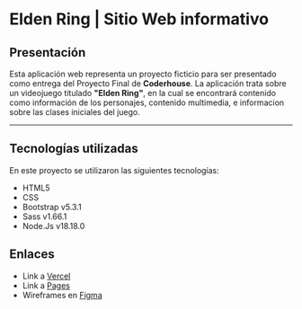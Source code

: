 # Elden Ring | Sitio Web informativo
## Presentación
Esta aplicación web representa un proyecto ficticio para ser presentado como entrega del Proyecto Final de **Coderhouse**.
La aplicación trata sobre un videojuego titulado **"Elden Ring"**, en la cual se encontrará contenido como información de los personajes, contenido multimedia, e informacion sobre las clases iniciales del juego.

------------

## Tecnologías utilizadas
En este proyecto se utilizaron las siguientes tecnologías:
- HTML5
- CSS
- Bootstrap v5.3.1
- Sass v1.66.1
- Node.Js v18.18.0

## Enlaces
- Link a [Vercel](http://https://elden-ring-sitio-web.vercel.app/index.html "Vercel")
- Link a [Pages](http://https://schmidtalejo.github.io/ProyectoFinalCoderhouse/ "Pages")
- Wireframes en [Figma](http://https://www.figma.com/file/4rNk4VZULL9O9zqU8fYgZq/Wireframes?type=design&node-id=0%3A1&mode=design&t=iZDegtqJkJP1Skti-1 "Figma")
